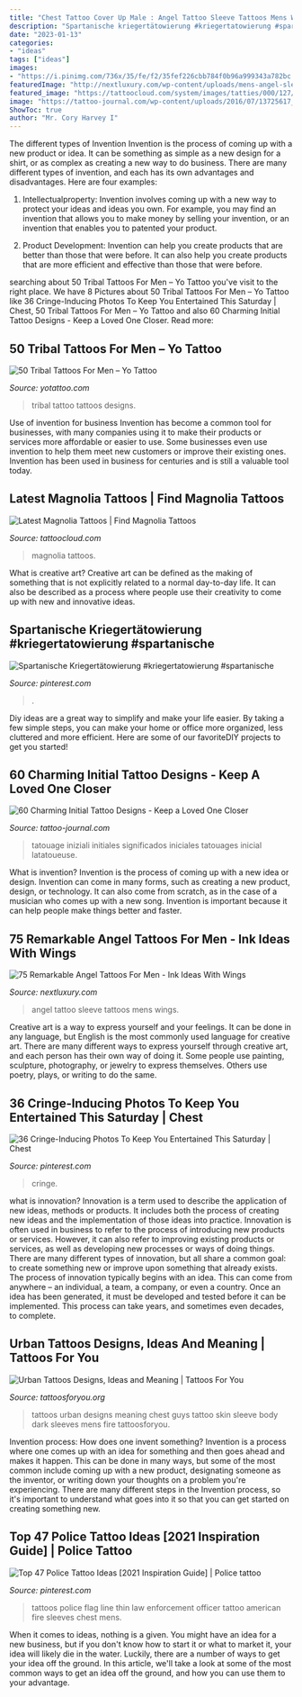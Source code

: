 ```yaml
---
title: "Chest Tattoo Cover Up Male : Angel Tattoo Sleeve Tattoos Mens Wings"
description: "Spartanische kriegertätowierung #kriegertatowierung #spartanische"
date: "2023-01-13"
categories:
- "ideas"
tags: ["ideas"]
images:
- "https://i.pinimg.com/736x/35/fe/f2/35fef226cbb784f0b96a999343a782bc.jpg"
featuredImage: "http://nextluxury.com/wp-content/uploads/mens-angel-sleeve-tattoo-ideas.jpg"
featured_image: "https://tattoocloud.com/system/images/tatties/000/127/538/web/Magnolia.jpg?1579986841"
image: "https://tattoo-journal.com/wp-content/uploads/2016/07/13725617_1665330637122211_1141775368_n-650x650.jpg"
ShowToc: true
author: "Mr. Cory Harvey I"
---
```



The different types of Invention
Invention is the process of coming up with a new product or idea. It can be something as simple as a new design for a shirt, or as complex as creating a new way to do business. There are many different types of invention, and each has its own advantages and disadvantages. Here are four examples: 
1. Intellectualproperty: Invention involves coming up with a new way to protect your ideas and ideas you own. For example, you may find an invention that allows you to make money by selling your invention, or an invention that enables you to patented your product. 

2. Product Development: Invention can help you create products that are better than those that were before. It can also help you create products that are more efficient and effective than those that were before. 


	

		
searching about 50 Tribal Tattoos For Men – Yo Tattoo you've visit to the right place. We have 8 Pictures about 50 Tribal Tattoos For Men – Yo Tattoo like 36 Cringe-Inducing Photos To Keep You Entertained This Saturday | Chest, 50 Tribal Tattoos For Men – Yo Tattoo and also 60 Charming Initial Tattoo Designs - Keep a Loved One Closer. Read more:
		
    
## 50 Tribal Tattoos For Men – Yo Tattoo

<img loading=lazy src="http://yotattoo.com/wp-content/uploads/2016/02/Best-Tribal-Tattoo-Designs-for-Men-pics.jpg" onerror="this.onerror=null;this.src='https://tse4.mm.bing.net/th?id=OIP.y4MbSohnS-U4F261MQU3RgHaMT&amp;pid=15.1';" alt="50 Tribal Tattoos For Men – Yo Tattoo">

_Source: yotattoo.com_

>tribal tattoo tattoos designs. 

	

Use of invention for business
Invention has become a common tool for businesses, with many companies using it to make their products or services more affordable or easier to use. Some businesses even use invention to help them meet new customers or improve their existing ones. Invention has been used in business for centuries and is still a valuable tool today.

    
## Latest Magnolia Tattoos | Find Magnolia Tattoos

<img loading=lazy src="https://tattoocloud.com/system/images/tatties/000/127/538/web/Magnolia.jpg?1579986841" onerror="this.onerror=null;this.src='https://tse3.mm.bing.net/th?id=OIP.ZXiO9GdSS1SlsyunsXmB-wHaKk&amp;pid=15.1';" alt="Latest Magnolia Tattoos | Find Magnolia Tattoos">

_Source: tattoocloud.com_

>magnolia tattoos. 

	

What is creative art?
Creative art can be defined as the making of something that is not explicitly related to a normal day-to-day life. It can also be described as a process where people use their creativity to come up with new and innovative ideas.

    
## Spartanische Kriegertätowierung #kriegertatowierung #spartanische

<img loading=lazy src="https://i.pinimg.com/736x/35/fe/f2/35fef226cbb784f0b96a999343a782bc.jpg" onerror="this.onerror=null;this.src='https://tse4.mm.bing.net/th?id=OIP.inoZ7oA4wftvHKyhIn65aQHaJ1&amp;pid=15.1';" alt="Spartanische Kriegertätowierung #kriegertatowierung #spartanische">

_Source: pinterest.com_

>. 

	

Diy ideas are a great way to simplify and make your life easier. By taking a few simple steps, you can make your home or office more organized, less cluttered and more efficient. Here are some of our favoriteDIY projects to get you started!

    
## 60 Charming Initial Tattoo Designs - Keep A Loved One Closer

<img loading=lazy src="https://tattoo-journal.com/wp-content/uploads/2016/07/13725617_1665330637122211_1141775368_n-650x650.jpg" onerror="this.onerror=null;this.src='https://tse3.mm.bing.net/th?id=OIP.Fl0P-8-GMx4cVvxmx6AueQHaHa&amp;pid=15.1';" alt="60 Charming Initial Tattoo Designs - Keep a Loved One Closer">

_Source: tattoo-journal.com_

>tatouage iniziali initiales significados iniciales tatouages inicial latatoueuse. 

	

What is invention?
Invention is the process of coming up with a new idea or design. Invention can come in many forms, such as creating a new product, design, or technology. It can also come from scratch, as in the case of a musician who comes up with a new song. Invention is important because it can help people make things better and faster.

    
## 75 Remarkable Angel Tattoos For Men - Ink Ideas With Wings

<img loading=lazy src="http://nextluxury.com/wp-content/uploads/mens-angel-sleeve-tattoo-ideas.jpg" onerror="this.onerror=null;this.src='https://tse2.mm.bing.net/th?id=OIP.FhCiHqJ8r3eIo7zi55Z43gHaHa&amp;pid=15.1';" alt="75 Remarkable Angel Tattoos For Men - Ink Ideas With Wings">

_Source: nextluxury.com_

>angel tattoo sleeve tattoos mens wings. 

	

Creative art is a way to express yourself and your feelings. It can be done in any language, but English is the most commonly used language for creative art. There are many different ways to express yourself through creative art, and each person has their own way of doing it. Some people use painting, sculpture, photography, or jewelry to express themselves. Others use poetry, plays, or writing to do the same.

    
## 36 Cringe-Inducing Photos To Keep You Entertained This Saturday | Chest

<img loading=lazy src="https://i.pinimg.com/736x/7e/d1/82/7ed18217769fa09c045f2b596371dfc2.jpg" onerror="this.onerror=null;this.src='https://tse2.mm.bing.net/th?id=OIP.x8M4ojCmjYAB2bnGeNrkTAHaNJ&amp;pid=15.1';" alt="36 Cringe-Inducing Photos To Keep You Entertained This Saturday | Chest">

_Source: pinterest.com_

>cringe. 

	

what is innovation?
Innovation is a term used to describe the application of new ideas, methods or products. It includes both the process of creating new ideas and the implementation of those ideas into practice. Innovation is often used in business to refer to the process of introducing new products or services. However, it can also refer to improving existing products or services, as well as developing new processes or ways of doing things.
There are many different types of innovation, but all share a common goal: to create something new or improve upon something that already exists. The process of innovation typically begins with an idea. This can come from anywhere – an individual, a team, a company, or even a country. Once an idea has been generated, it must be developed and tested before it can be implemented. This process can take years, and sometimes even decades, to complete.

    
## Urban Tattoos Designs, Ideas And Meaning | Tattoos For You

<img loading=lazy src="https://www.tattoosforyou.org/wp-content/uploads/2017/07/Urban-Tattoos-for-Guys.jpg" onerror="this.onerror=null;this.src='https://tse4.mm.bing.net/th?id=OIP.vZJxgDWy8QCDf8XqIxHsEAHaLO&amp;pid=15.1';" alt="Urban Tattoos Designs, Ideas and Meaning | Tattoos For You">

_Source: tattoosforyou.org_

>tattoos urban designs meaning chest guys tattoo skin sleeve body dark sleeves mens fire tattoosforyou. 

	

Invention process: How does one invent something?
Invention is a process where one comes up with an idea for something and then goes ahead and makes it happen. This can be done in many ways, but some of the most common include coming up with a new product, designating someone as the inventor, or writing down your thoughts on a problem you're experiencing. There are many different steps in the Invention process, so it's important to understand what goes into it so that you can get started on creating something new.

    
## Top 47 Police Tattoo Ideas [2021 Inspiration Guide] | Police Tattoo

<img loading=lazy src="https://i.pinimg.com/736x/c1/ce/cf/c1cecf8aab3a6f787e8798c2d04cb684.jpg" onerror="this.onerror=null;this.src='https://tse4.mm.bing.net/th?id=OIP.wt2II5N0Gc-QTc4_sFUZxQHaHl&amp;pid=15.1';" alt="Top 47 Police Tattoo Ideas [2021 Inspiration Guide] | Police tattoo">

_Source: pinterest.com_

>tattoos police flag line thin law enforcement officer tattoo american fire sleeves chest mens. 

	

When it comes to ideas, nothing is a given. You might have an idea for a new business, but if you don't know how to start it or what to market it, your idea will likely die in the water. Luckily, there are a number of ways to get your idea off the ground. In this article, we'll take a look at some of the most common ways to get an idea off the ground, and how you can use them to your advantage.


